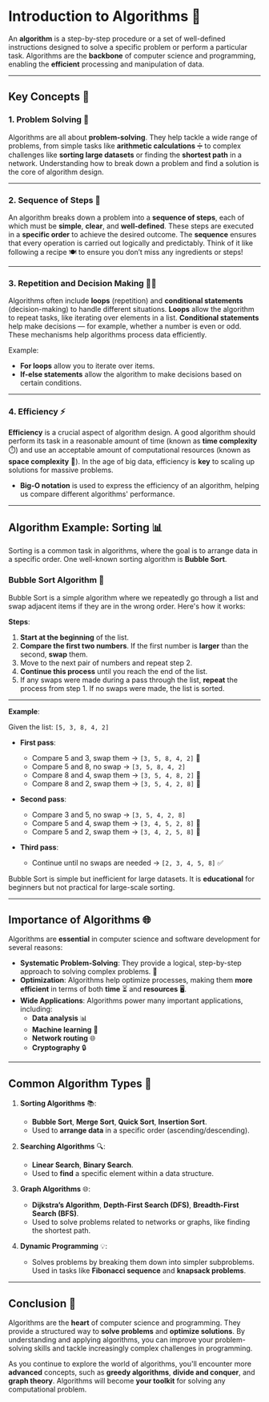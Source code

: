 # **Introduction to Algorithms** 🤖

An **algorithm** is a step-by-step procedure or a set of well-defined instructions designed to solve a specific problem or perform a particular task. Algorithms are the **backbone** of computer science and programming, enabling the **efficient** processing and manipulation of data.

---

## **Key Concepts** 🔑

### 1. **Problem Solving** 🧩
Algorithms are all about **problem-solving**. They help tackle a wide range of problems, from simple tasks like **arithmetic calculations** ➗ to complex challenges like **sorting large datasets** or finding the **shortest path** in a network. Understanding how to break down a problem and find a solution is the core of algorithm design.

---

### 2. **Sequence of Steps** 🔄
An algorithm breaks down a problem into a **sequence of steps**, each of which must be **simple**, **clear**, and **well-defined**. These steps are executed in a **specific order** to achieve the desired outcome. The **sequence** ensures that every operation is carried out logically and predictably. Think of it like following a recipe 🍽️ to ensure you don’t miss any ingredients or steps!

---

### 3. **Repetition and Decision Making** 🔁💡
Algorithms often include **loops** (repetition) and **conditional statements** (decision-making) to handle different situations. **Loops** allow the algorithm to repeat tasks, like iterating over elements in a list. **Conditional statements** help make decisions — for example, whether a number is even or odd. These mechanisms help algorithms process data efficiently.

Example:
- **For loops** allow you to iterate over items.
- **If-else statements** allow the algorithm to make decisions based on certain conditions.

---

### 4. **Efficiency** ⚡
**Efficiency** is a crucial aspect of algorithm design. A good algorithm should perform its task in a reasonable amount of time (known as **time complexity** ⏱️) and use an acceptable amount of computational resources (known as **space complexity** 🧠). In the age of big data, efficiency is **key** to scaling up solutions for massive problems.

- **Big-O notation** is used to express the efficiency of an algorithm, helping us compare different algorithms' performance.

---

## **Algorithm Example: Sorting** 📊

Sorting is a common task in algorithms, where the goal is to arrange data in a specific order. One well-known sorting algorithm is **Bubble Sort**.

### **Bubble Sort Algorithm** 🔵

Bubble Sort is a simple algorithm where we repeatedly go through a list and swap adjacent items if they are in the wrong order. Here's how it works:

**Steps**:

1. **Start at the beginning** of the list.
2. **Compare the first two numbers**. If the first number is **larger** than the second, **swap** them.
3. Move to the next pair of numbers and repeat step 2.
4. **Continue this process** until you reach the end of the list.
5. If any swaps were made during a pass through the list, **repeat** the process from step 1. If no swaps were made, the list is sorted.

---

**Example**:

Given the list: `[5, 3, 8, 4, 2]`

- **First pass**:
  - Compare 5 and 3, swap them → `[3, 5, 8, 4, 2]` 🔄
  - Compare 5 and 8, no swap → `[3, 5, 8, 4, 2]`
  - Compare 8 and 4, swap them → `[3, 5, 4, 8, 2]` 🔄
  - Compare 8 and 2, swap them → `[3, 5, 4, 2, 8]` 🔄
  
- **Second pass**:
  - Compare 3 and 5, no swap → `[3, 5, 4, 2, 8]`
  - Compare 5 and 4, swap them → `[3, 4, 5, 2, 8]` 🔄
  - Compare 5 and 2, swap them → `[3, 4, 2, 5, 8]` 🔄

- **Third pass**:
  - Continue until no swaps are needed → `[2, 3, 4, 5, 8]` ✅

Bubble Sort is simple but inefficient for large datasets. It is **educational** for beginners but not practical for large-scale sorting.

---

## **Importance of Algorithms** 🌐

Algorithms are **essential** in computer science and software development for several reasons:

- **Systematic Problem-Solving**: They provide a logical, step-by-step approach to solving complex problems. 🧠
- **Optimization**: Algorithms help optimize processes, making them **more efficient** in terms of both **time** ⏳ and **resources** 🖥️.
- **Wide Applications**: Algorithms power many important applications, including:
  - **Data analysis** 📊
  - **Machine learning** 🤖
  - **Network routing** 🌐
  - **Cryptography** 🔒

---

## **Common Algorithm Types** 📝

1. **Sorting Algorithms** 📚:
   - **Bubble Sort**, **Merge Sort**, **Quick Sort**, **Insertion Sort**.
   - Used to **arrange data** in a specific order (ascending/descending).

2. **Searching Algorithms** 🔍:
   - **Linear Search**, **Binary Search**.
   - Used to **find** a specific element within a data structure.

3. **Graph Algorithms** 🌐:
   - **Dijkstra’s Algorithm**, **Depth-First Search (DFS)**, **Breadth-First Search (BFS)**.
   - Used to solve problems related to networks or graphs, like finding the shortest path.

4. **Dynamic Programming** 💡:
   - Solves problems by breaking them down into simpler subproblems. Used in tasks like **Fibonacci sequence** and **knapsack problems**.

---

## **Conclusion** 🚀

Algorithms are the **heart** of computer science and programming. They provide a structured way to **solve problems** and **optimize solutions**. By understanding and applying algorithms, you can improve your problem-solving skills and tackle increasingly complex challenges in programming.

As you continue to explore the world of algorithms, you'll encounter more **advanced** concepts, such as **greedy algorithms**, **divide and conquer**, and **graph theory**. Algorithms will become **your toolkit** for solving any computational problem.
